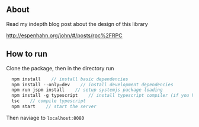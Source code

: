 ## About

Read my indepth blog post about the design of this library

http://espenhahn.org/john/#/posts/rpc%2FRPC

## How to run

Clone the package, then in the directory run
```javascript
  npm install    // install basic dependencies
  npm install --only=dev    // install development dependencies
  npm run jspm install    // setup systemjs package loading
  npm install -g typescript    // install typescript compiler (if you haven't already)
  tsc    // compile typescript
  npm start    // start the server
```

Then naviage to `localhost:8080`
